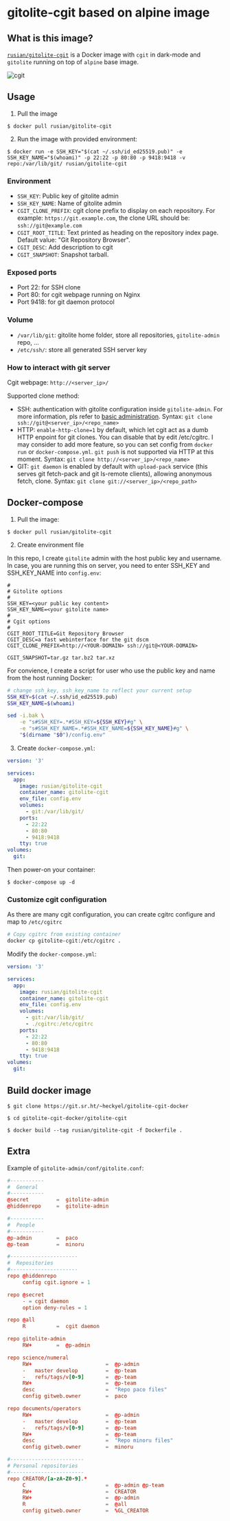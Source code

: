 # gitolite-cgit based on alpine image

## What is this image?

[`rusian/gitolite-cgit`](https://hub.docker.com/r/rusian/gitolite-cgit) is a Docker image with `cgit` in dark-mode and `gitolite` running on top of `alpine` base image.

![cgit](img/img.png)

## Usage

1. Pull the image

```console
$ docker pull rusian/gitolite-cgit
```

2. Run the image with provided environment:

```console
$ docker run -e SSH_KEY="$(cat ~/.ssh/id_ed25519.pub)" -e SSH_KEY_NAME="$(whoami)" -p 22:22 -p 80:80 -p 9418:9418 -v repo:/var/lib/git/ rusian/gitolite-cgit
```

### Environment

- `SSH_KEY`: Public key of gitolite admin
- `SSH_KEY_NAME`: Name of gitolite admin
- `CGIT_CLONE_PREFIX`: cgit clone prefix to display on each repository. For example: `https://git.example.com`, the clone URL should be: `ssh://git@example.com`
- `CGIT_ROOT_TITLE`: Text printed as heading on the repository index page. Default value: "Git Repository Browser".
- `CGIT_DESC`: Add description to cgit
- `CGIT_SNAPSHOT`: Snapshot tarball.

### Exposed ports

- Port 22: for SSH clone
- Port 80: for cgit webpage running on Nginx
- Port 9418: for git daemon protocol

### Volume

- `/var/lib/git`: gitolite home folder, store all repositories, `gitolite-admin` repo, ...
- `/etc/ssh/`: store all generated SSH server key

### How to interact with git server

Cgit webpage: `http://<server_ip>/`

Supported clone method:
- SSH: authentication with gitolite configuration inside `gitolite-admin`. For more information, pls refer to [basic administration](https://gitolite.com/gitolite/basic-admin.html). Syntax: `git clone ssh://git@<server_ip>/<repo_name>`
- HTTP: `enable-http-clone=1` by default, which let cgit act as a dumb HTTP enpoint for git clones. You can disable that by edit /etc/cgitrc. I may consider to add more feature, so you can set config from `docker run` or `docker-compose.yml`. `git push` is not supported via HTTP at this moment. Syntax: `git clone http://<server_ip>/<repo_name>`
- GIT: `git daemon` is enabled by default with `upload-pack` service (this serves git fetch-pack and git ls-remote clients), allowing anonymous fetch, clone. Syntax: `git clone git://<server_ip>/<repo_path>`

## Docker-compose

1. Pull the image:

```console
$ docker pull rusian/gitolite-cgit
```

2. Create environment file

In this repo, I create `gitolite` admin with the host public key and username. In case, you are running this on server, you need to enter SSH_KEY and SSH_KEY_NAME into `config.env`:

```
#
# Gitolite options
#
SSH_KEY=<your public key content>
SSH_KEY_NAME=<your gitolite name>
#
# Cgit options
#
CGIT_ROOT_TITLE=Git Repository Browser
CGIT_DESC=a fast webinterface for the git dscm
CGIT_CLONE_PREFIX=http://<YOUR-DOMAIN> ssh://git@<YOUR-DOMAIN>

CGIT_SNAPSHOT=tar.gz tar.bz2 tar.xz
```

For convience, I create a script for user who use the public key and name from the host running Docker:

```bash
# change ssh_key, ssh_key_name to reflect your current setup
SSH_KEY=$(cat ~/.ssh/id_ed25519.pub)
SSH_KEY_NAME=$(whoami)

sed -i.bak \
    -e "s#SSH_KEY=.*#SSH_KEY=${SSH_KEY}#g" \
    -e "s#SSH_KEY_NAME=.*#SSH_KEY_NAME=${SSH_KEY_NAME}#g" \
    "$(dirname "$0")/config.env"
```

3. Create `docker-compose.yml`:

```yml
version: '3'

services:
  app:
    image: rusian/gitolite-cgit
    container_name: gitolite-cgit
    env_file: config.env
    volumes:
      - git:/var/lib/git/
    ports:
      - 22:22
      - 80:80
      - 9418:9418
    tty: true
volumes:
  git:
```
Then power-on your container:

```console
$ docker-compose up -d
```

### Customize cgit configuration

As there are many cgit configuration, you can create cgitrc configure and map to `/etc/cgitrc`

```bash
# Copy cgitrc from existing container
docker cp gitolite-cgit:/etc/cgitrc .
```

Modify the `docker-compose.yml`:

```yml
version: '3'

services:
  app:
    image: rusian/gitolite-cgit
    container_name: gitolite-cgit
    env_file: config.env
    volumes:
      - git:/var/lib/git/
      - ./cgitrc:/etc/cgitrc
    ports:
      - 22:22
      - 80:80
      - 9418:9418
    tty: true
volumes:
  git:
```

## Build docker image

```console
$ git clone https://git.sr.ht/~heckyel/gitolite-cgit-docker
```

```console
$ cd gitolite-cgit-docker/gitolite-cgit
```

```console
$ docker build --tag rusian/gitolite-cgit -f Dockerfile .
```

## Extra

Example of `gitolite-admin/conf/gitolite.conf`:

```conf
#-----------
#  General
#-----------
@secret         =  gitolite-admin
@hiddenrepo     =  gitolite-admin

#-----------
#  People
#-----------
@p-admin        =  paco
@p-team         =  minoru

#----------------------
#  Repositories
#----------------------
repo @hiddenrepo
     config cgit.ignore = 1

repo @secret
     - = cgit daemon
     option deny-rules = 1

repo @all
     R          =  cgit daemon

repo gitolite-admin
     RW+        =  @p-admin

repo science/numeral
     RW+                        =  @p-admin
     -   master develop         =  @p-team
     -   refs/tags/v[0-9]       =  @p-team
     RW+                        =  @p-team
     desc                       =  "Repo paco files"
     config gitweb.owner        =  paco

repo documents/operators
     RW+                        =  @p-admin
     -   master develop         =  @p-team
     -   refs/tags/v[0-9]       =  @p-team
     RW+                        =  @p-team
     desc                       =  "Repo minoru files"
     config gitweb.owner        =  minoru

#------------------------
# Personal repositories
#------------------------
repo CREATOR/[a-zA-Z0-9].*
     C                          =  @p-admin @p-team
     RW+                        =  CREATOR
     RW+                        =  @p-admin
     R                          =  @all
     config gitweb.owner        =  %GL_CREATOR
```
